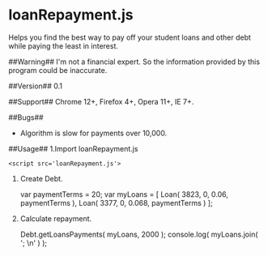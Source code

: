 loanRepayment.js
================

Helps you find the best way to pay off your student loans and other debt while paying the least in interest.

##Warning##
I'm not a financial expert. So the information provided by this program could be inaccurate.

##Version##
0.1

##Support##
Chrome 12+, Firefox 4+, Opera 11+, IE 7+.

##Bugs##
- Algorithm is slow for payments over 10,000.

##Usage##
1.Import loanRepayment.js

`<script src='loanRepayment.js'>`

1. Create Debt.

	var paymentTerms = 20;
	var myLoans = [
		Loan( 3823, 0, 0.06, paymentTerms ),
		Loan( 3377, 0, 0.068, paymentTerms )
	];

2. Calculate repayment.

	Debt.getLoansPayments( myLoans, 2000 );
	console.log( myLoans.join( '; \n' ) );